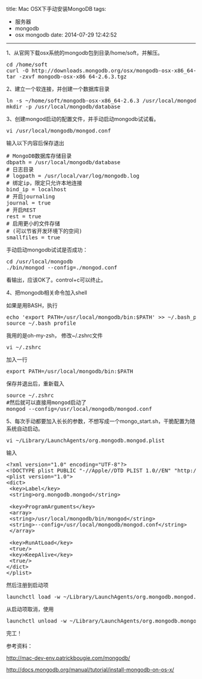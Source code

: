 title: Mac OSX下手动安装MongoDB
tags:
  - 服务器
  - mongodb
  - osx mongodb
date: 2014-07-29 12:42:52
---

1、从官网下载osx系统的mongodb包到目录/home/soft，并解压。

<pre>cd /home/soft
curl -O http://downloads.mongodb.org/osx/mongodb-osx-x86_64-2.6.3.tgz
tar -zxvf mongodb-osx-x86_64-2.6.3.tgz
</pre>

2、建立一个软连接，并创建一个数据库目录

<pre>ln -s ~/home/soft/mongodb-osx-x86_64-2.6.3 /usr/local/mongodb
mkdir -p /usr/local/mongodb/database
</pre>

<span id="more-1169"></span>

3、创建mongod启动的配置文件，并手动启动mongodb试试看。

<pre>vi /usr/local/mongodb/mongod.conf
</pre>

输入以下内容后保存退出

<pre># MongoDB数据库存储目录
dbpath = /usr/local/mongodb/database
# 日志目录
# logpath = /usr/local/var/log/mongodb.log
# 绑定ip，限定只允许本地连接
bind_ip = localhost
# 开启journaling
journal = true
# 开启REST
rest = true
# 启用更小的文件存储
# (可以节省开发环境下的空间)
smallfiles = true
</pre>

手动启动mongodb试试是否成功：

<pre>cd /usr/local/mongodb
./bin/mongod --config=./mongod.conf
</pre>

看输出，应该OK了。control+c可以终止。

4、把mongodb相关命令加入shell

如果是用BASH，执行

<pre>echo 'export PATH=/usr/local/mongodb/bin:$PATH' &gt;&gt; ~/.bash_profile
source ~/.bash_profile
</pre>

我用的是oh-my-zsh， 修改~/.zshrc文件

<pre>vi ~/.zshrc
</pre>

加入一行

<pre>export PATH=/usr/local/mongodb/bin:$PATH
</pre>

保存并退出后，重新载入

<pre>source ~/.zshrc
#然后就可以直接用mongod启动了
mongod --config=/usr/local/mongodb/mongod.conf
</pre>

5、每次手动都要加入长长的参数，不想写成一个mongo_start.sh，干脆配置为随系统自动启动。

<pre>vi ~/Library/LaunchAgents/org.mongodb.mongod.plist
</pre>

输入

<pre>&lt;?xml version="1.0" encoding="UTF-8"?&gt;
&lt;!DOCTYPE plist PUBLIC "-//Apple//DTD PLIST 1.0//EN" "http://www.apple.com/DTDs/PropertyList-1.0.dtd"&gt;
&lt;plist version="1.0"&gt;
&lt;dict&gt;
 &lt;key&gt;Label&lt;/key&gt;
 &lt;string&gt;org.mongodb.mongod&lt;/string&gt;

 &lt;key&gt;ProgramArguments&lt;/key&gt;
 &lt;array&gt;
 &lt;string&gt;/usr/local/mongodb/bin/mongod&lt;/string&gt;
 &lt;string&gt;--config=/usr/local/mongodb/mongod.conf&lt;/string&gt;
 &lt;/array&gt;

 &lt;key&gt;RunAtLoad&lt;/key&gt;
 &lt;true/&gt;
 &lt;key&gt;KeepAlive&lt;/key&gt;
 &lt;true/&gt;
&lt;/dict&gt;
&lt;/plist&gt;</pre>

然后注册到启动项

<pre>launchctl load -w ~/Library/LaunchAgents/org.mongodb.mongod.plist
</pre>

从启动项取消，使用

<pre>launchctl unload -w ~/Library/LaunchAgents/org.mongodb.mongod.plist
</pre>

完工！

参考资料：

http://mac-dev-env.patrickbougie.com/mongodb/

http://docs.mongodb.org/manual/tutorial/install-mongodb-on-os-x/